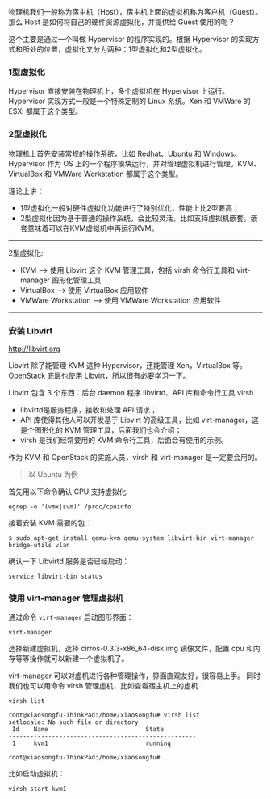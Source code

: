 物理机我们一般称为宿主机（Host），宿主机上面的虚拟机称为客户机（Guest）。那么 Host 是如何将自己的硬件资源虚拟化，并提供给 Guest 使用的呢？

这个主要是通过一个叫做 Hypervisor 的程序实现的。根据 Hypervisor 的实现方式和所处的位置，虚拟化又分为两种：1型虚拟化和2型虚拟化。

### 1型虚拟化

Hypervisor 直接安装在物理机上，多个虚拟机在 Hypervisor 上运行。Hypervisor 实现方式一般是一个特殊定制的 Linux 系统。Xen 和 VMWare 的 ESXi 都属于这个类型。

### 2型虚拟化

物理机上首先安装常规的操作系统，比如 Redhat、Ubuntu 和 Windows。Hypervisor 作为 OS 上的一个程序模块运行，并对管理虚拟机进行管理。KVM、VirtualBox 和 VMWare Workstation 都属于这个类型。

理论上讲：
* 1型虚拟化一般对硬件虚拟化功能进行了特别优化，性能上比2型要高；
* 2型虚拟化因为基于普通的操作系统，会比较灵活，比如支持虚拟机嵌套。嵌套意味着可以在KVM虚拟机中再运行KVM。

---

2型虚拟化:

* KVM --> 使用 Libvirt 这个 KVM 管理工具，包括 virsh 命令行工具和 virt-manager 图形化管理工具
* VirtualBox --> 使用 VirtualBox 应用软件
* VMWare Workstation --> 使用 VMWare Workstation 应用软件

---

### 安装 Libvirt

http://libvirt.org

Libvirt 除了能管理 KVM 这种 Hypervisor，还能管理 Xen，VirtualBox 等。OpenStack 底层也使用 Libvirt，所以很有必要学习一下。

Libvirt 包含 3 个东西：后台 daemon 程序 libvirtd、API 库和命令行工具 virsh

* libvirtd是服务程序，接收和处理 API 请求；
* API 库使得其他人可以开发基于 Libvirt 的高级工具，比如 virt-manager，这是个图形化的 KVM 管理工具，后面我们也会介绍；
* virsh 是我们经常要用的 KVM 命令行工具，后面会有使用的示例。

作为 KVM 和 OpenStack 的实施人员，virsh 和 virt-manager 是一定要会用的。

> 以 Ubuntu 为例

首先用以下命令确认 CPU 支持虚拟化

``` 
egrep -o '(vmx|svm)' /proc/cpuinfo
```

接着安装 KVM 需要的包：

```
$ sudo apt-get install qemu-kvm qemu-system libvirt-bin virt-manager bridge-utils vlan
```

确认一下 Libvirtd 服务是否已经启动：

```
service libvirt-bin status
```

### 使用 virt-manager 管理虚拟机

通过命令 `virt-manager` 启动图形界面：

```
virt-manager
```

选择新建虚拟机，选择 cirros-0.3.3-x86_64-disk.img 镜像文件，配置 cpu 和内存等等操作就可以新建一个虚拟机了。

virt-manager 可以对虚机进行各种管理操作，界面直观友好，很容易上手。 同时我们也可以用命令 virsh 管理虚机，比如查看宿主机上的虚机：

```
virsh list
```

```
root@xiaosongfu-ThinkPad:/home/xiaosongfu# virsh list
setlocale: No such file or directory
 Id    Name                           State
----------------------------------------------------
 1     kvm1                           running

root@xiaosongfu-ThinkPad:/home/xiaosongfu#
```

比如启动虚拟机：

```
virsh start kvm1
```

